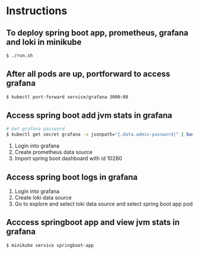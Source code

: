 # Instructions

## To deploy spring boot app, prometheus, grafana and loki in minikube

```bash
$ ./run.sh
```

## After all pods are up, portforward to access grafana

```bash
$ kubectl port-forward service/grafana 3000:80
```
## Access spring boot add jvm stats in grafana

```bash
# Get grafana password
$ kubectl get secret grafana -o jsonpath="{.data.admin-password}" | base64 --decode ; echo
```

1. Login into grafana
2. Create prometheus data source
3. Import spring boot dashboard with id 10280

## Access spring boot logs in grafana

1. Login into grafana
2. Create loki data source
3. Go to explore and select loki data source and select spring boot app pod

## Acccess springboot app and view jvm stats in grafana

```bash
$ minikube service springboot-app
```
